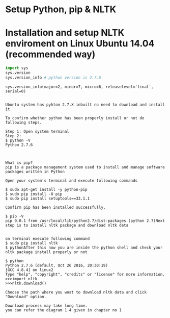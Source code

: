 
# Setup Python, pip & NLTK 

# Installation and setup NLTK enviroment on Linux Ubuntu 14.04 (recommended way)




```python
import sys
sys.version
sys.version_info # python version is 2.7.6
```




    sys.version_info(major=2, minor=7, micro=6, releaselevel='final', serial=0)


```Installation of pyhton on Ubuntu 14.04

Ubuntu system has pyhton 2.7.X inbuilt no need to download and install it 

To confirm whether python has been properly install or not do following steps.

Step 1: Open system terminal
Step 2: 
$ python -V
Python 2.7.6

```


```Install pip and setup tools On Linux ubuntu 14.04


What is pip?
pip is a package management system used to install and manage software packages written in Python

Open your system's terminal and execute following commands

$ sudo apt-get install -y python-pip
$ sudo pip install -U pip
$ sudo pip install setuptools==33.1.1

Confirm pip has been installed successfully.

$ pip -V
pip 9.0.1 from /usr/local/lib/python2.7/dist-packages (python 2.7)Next step is to install nltk package and download nltk data
```


```Installation steps for NLTK 

on terminal execute following command
$ sudo pip install nltk
$ pythonAfter this now you are inside the python shell and check your nltk package install properly or not

$ python
Python 2.7.6 (default, Oct 26 2016, 20:30:19) 
[GCC 4.8.4] on linux2
Type "help", "copyright", "credits" or "license" for more information.
>>>import nltk
>>>nltk.download()

Choose the path where you wnat to download nltk data and click "Download" option.

Download process may take long time.
you can refer the diagram 1.4 given in chapter no 1

```

```python

```
